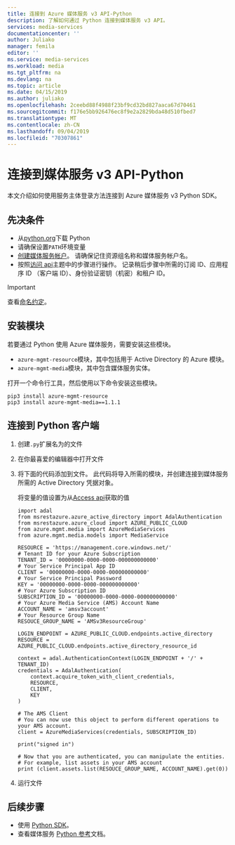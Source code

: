 ```yaml
---
title: 连接到 Azure 媒体服务 v3 API-Python
description: 了解如何通过 Python 连接到媒体服务 v3 API。
services: media-services
documentationcenter: ''
author: Juliako
manager: femila
editor: ''
ms.service: media-services
ms.workload: media
ms.tgt_pltfrm: na
ms.devlang: na
ms.topic: article
ms.date: 04/15/2019
ms.author: juliako
ms.openlocfilehash: 2ceebd88f4988f23bf9cd32bd827aaca67d70461
ms.sourcegitcommit: f176e5bb926476ec8f9e2a2829bda48d510fbed7
ms.translationtype: MT
ms.contentlocale: zh-CN
ms.lasthandoff: 09/04/2019
ms.locfileid: "70307861"
---
```

# <a name="connect-to-media-services-v3-api---python"></a>连接到媒体服务 v3 API-Python

本文介绍如何使用服务主体登录方法连接到 Azure 媒体服务 v3 Python SDK。

## <a name="prerequisites"></a>先决条件

- 从[python.org](https://www.python.org/downloads/)下载 Python
- 请确保设置`PATH`环境变量
- [创建媒体服务帐户](create-account-cli-how-to.md)。 请确保记住资源组名称和媒体服务帐户名。
- 按照[访问 api](access-api-cli-how-to.md)主题中的步骤进行操作。 记录稍后步骤中所需的订阅 ID、应用程序 ID （客户端 ID）、身份验证密钥（机密）和租户 ID。

> [!IMPORTANT]
> 查看[命名约定](media-services-apis-overview.md#naming-conventions)。

## <a name="install-the-modules"></a>安装模块

若要通过 Python 使用 Azure 媒体服务，需要安装这些模块。

* `azure-mgmt-resource`模块，其中包括用于 Active Directory 的 Azure 模块。
* `azure-mgmt-media`模块，其中包含媒体服务实体。

打开一个命令行工具，然后使用以下命令安装这些模块。

```
pip3 install azure-mgmt-resource
pip3 install azure-mgmt-media==1.1.1
```

## <a name="connect-to-the-python-client"></a>连接到 Python 客户端

1. 创建`.py`扩展名为的文件
1. 在你最喜爱的编辑器中打开文件
1. 将下面的代码添加到文件。 此代码将导入所需的模块，并创建连接到媒体服务所需的 Active Directory 凭据对象。

      将变量的值设置为从[Access api](access-api-cli-how-to.md)获取的值

      ```
      import adal
      from msrestazure.azure_active_directory import AdalAuthentication
      from msrestazure.azure_cloud import AZURE_PUBLIC_CLOUD
      from azure.mgmt.media import AzureMediaServices
      from azure.mgmt.media.models import MediaService

      RESOURCE = 'https://management.core.windows.net/'
      # Tenant ID for your Azure Subscription
      TENANT_ID = '00000000-0000-0000-000000000000'
      # Your Service Principal App ID
      CLIENT = '00000000-0000-0000-000000000000'
      # Your Service Principal Password
      KEY = '00000000-0000-0000-000000000000'
      # Your Azure Subscription ID
      SUBSCRIPTION_ID = '00000000-0000-0000-000000000000'
      # Your Azure Media Service (AMS) Account Name
      ACCOUNT_NAME = 'amsv3account'
      # Your Resource Group Name
      RESOUCE_GROUP_NAME = 'AMSv3ResourceGroup'

      LOGIN_ENDPOINT = AZURE_PUBLIC_CLOUD.endpoints.active_directory
      RESOURCE = AZURE_PUBLIC_CLOUD.endpoints.active_directory_resource_id

      context = adal.AuthenticationContext(LOGIN_ENDPOINT + '/' + TENANT_ID)
      credentials = AdalAuthentication(
          context.acquire_token_with_client_credentials,
          RESOURCE,
          CLIENT,
          KEY
      )

      # The AMS Client
      # You can now use this object to perform different operations to your AMS account.
      client = AzureMediaServices(credentials, SUBSCRIPTION_ID)

      print("signed in")

      # Now that you are authenticated, you can manipulate the entities.
      # For example, list assets in your AMS account
      print (client.assets.list(RESOUCE_GROUP_NAME, ACCOUNT_NAME).get(0))
      ```

1. 运行文件

## <a name="next-steps"></a>后续步骤

- 使用 [Python SDK](https://aka.ms/ams-v3-python-sdk)。
- 查看媒体服务 [Python 参考](https://aka.ms/ams-v3-python-ref)文档。
